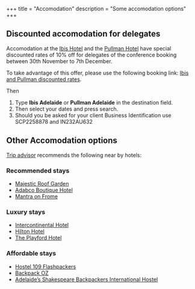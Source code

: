 +++
title = "Accomodation"
description = "Some accomodation options"
+++

## Discounted accomodation for delegates

Accomodation at the [Ibis Hotel](https://www.accorhotels.com/gb/hotel-8822-ibis-adelaide/index.shtml) and the [Pullman Hotel](https://www.accorhotels.com/gb/hotel-B217-pullman-adelaide/index.shtml) have special discounted rates of 10% off for delegates of the conference booking between 30th November to 7th December.

To take advantage of this offer, please use the following booking link: [Ibis and Pullman discounted rates](https://businesstravel.accorhotels.com/gb/booking/advanced-search.shtml?identification.reserverType=SC&identification.reserverId=SCP2258878&identification.reserverContract=IN232AU632).

Then

1. Type **Ibis Adelaide** or **Pullman Adelaide** in the destination field.
2. Then select your dates and press search.  
3. Should you be asked for your client Business Identification use SCP2258878 and IN232AU632




## Other Accomodation options

[Trip advisor](https://www.tripadvisor.com.au/Hotels-g255093-Adelaide_Greater_Adelaide_South_Australia-Hotels.html) recommends the following near by hotels:

### Recommended stays
- [Majestic Roof Garden](https://www.roofgardenhotel.com.au/)
- [Adabco Boutique Hotel](https://www.adabcohotel.com.au/)
- [Mantra on Frome](https://www.mantra.com.au/south-australia/adelaide-and-surrounds/adelaide/accommodation/hotels/mantra-on-frome/)

### Luxury stays
- [Intercontinental Hotel](https://www.ihg.com/intercontinental/hotels/gb/en/adelaide/adlha/hoteldetail)
- [Hilton Hotel](http://www3.hilton.com/en/hotels/south-australia/hilton-adelaide-ADLHITW/index.html)
- [The Playford Hotel](https://theplayford.com.au/)

### Affordable stays
- [Hostel 109 Flashpackers](http://hostel109.com.au/)
- [Backpack OZ](http://backpackoz.com.au/)
- [Adelaide’s Shakespeare Backpackers International Hostel](http://shakeys.com.au/)

